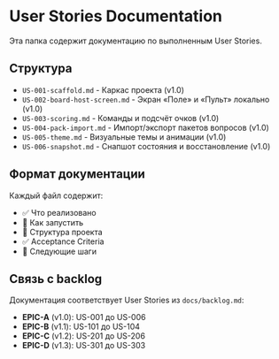 # User Stories Documentation

Эта папка содержит документацию по выполненным User Stories.

## Структура

- `US-001-scaffold.md` - Каркас проекта (v1.0)
- `US-002-board-host-screen.md` - Экран «Поле» и «Пульт» локально (v1.0)
- `US-003-scoring.md` - Команды и подсчёт очков (v1.0)
- `US-004-pack-import.md` - Импорт/экспорт пакетов вопросов (v1.0)
- `US-005-theme.md` - Визуальные темы и анимации (v1.0)
- `US-006-snapshot.md` - Снапшот состояния и восстановление (v1.0)

## Формат документации

Каждый файл содержит:
- ✅ Что реализовано
- 🚀 Как запустить
- 📁 Структура проекта
- ✅ Acceptance Criteria
- 🔄 Следующие шаги

## Связь с backlog

Документация соответствует User Stories из `docs/backlog.md`:
- **EPIC-A** (v1.0): US-001 до US-006
- **EPIC-B** (v1.1): US-101 до US-104  
- **EPIC-C** (v1.2): US-201 до US-206
- **EPIC-D** (v1.3): US-301 до US-303
